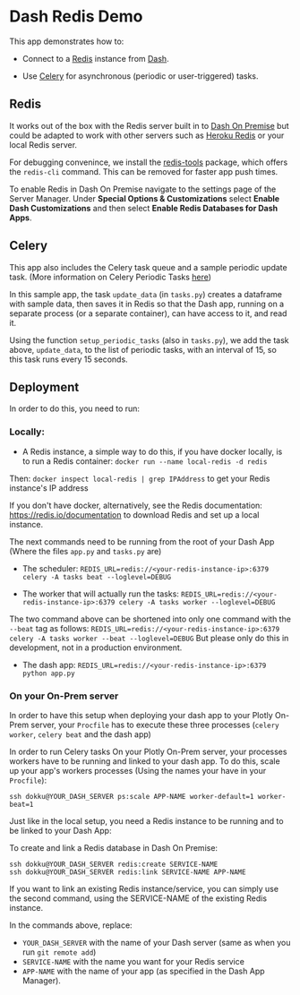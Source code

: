 # Dash Redis Demo

This app demonstrates how to:

* Connect to a [Redis](https://redis.io) instance
from [Dash](https://plot.ly/dash).

* Use [Celery](http://docs.celeryproject.org/en/latest/getting-started/introduction.html) for asynchronous (periodic or user-triggered) tasks.

## Redis

It works out of the box with the Redis server built in to
[Dash On Premise](https://plot.ly/products/on-premise/) but could be adapted
to work with other servers such as
[Heroku Redis](https://elements.heroku.com/addons/heroku-redis) or your
local Redis server.

For debugging convenince, we install the
[redis-tools](https://packages.ubuntu.com/trusty/database/redis-tools)
package, which offers the `redis-cli` command. This can be removed
for faster app push times.

To enable Redis in Dash On Premise navigate to the settings page of the Server Manager. Under **Special Options & Customizations** select **Enable Dash Customizations** and then select **Enable Redis Databases for Dash Apps**.

## Celery

This app also includes the Celery task queue and a sample periodic update task. (More information on Celery Periodic Tasks [here](http://docs.celeryproject.org/en/latest/userguide/periodic-tasks.html))

In this sample app, the task `update_data` (in `tasks.py`) creates a dataframe with sample data, then saves it in Redis so that the Dash app, running on a separate process (or a separate container), can have access to it, and read it.

Using the function `setup_periodic_tasks` (also in `tasks.py`), we add the task above, `update_data`, to the list of periodic tasks, with an interval of 15, so this task runs every 15 seconds.

## Deployment

In order to do this, you need to run:

### Locally:

* A Redis instance, a simple way to do this, if you have docker locally, is to run a Redis container:
`docker run --name local-redis -d redis`

Then:
`docker inspect local-redis | grep IPAddress` to get your Redis instance's IP address

If you don't have docker, alternatively, see the Redis documentation: https://redis.io/documentation to download Redis and set up a local instance.

The next commands need to be running from the root of your Dash App (Where the files `app.py` and `tasks.py` are)

* The scheduler:
`REDIS_URL=redis://<your-redis-instance-ip>:6379 celery -A tasks beat --loglevel=DEBUG`

* The worker that will actually run the tasks:
`REDIS_URL=redis://<your-redis-instance-ip>:6379 celery -A tasks worker --loglevel=DEBUG`

The two command above can be shortened into only one command with the `--beat` tag as follows:
`REDIS_URL=redis://<your-redis-instance-ip>:6379 celery -A tasks worker --beat --loglevel=DEBUG`
But please only do this in development, not in a production environment.

* The dash app:
`REDIS_URL=redis://<your-redis-instance-ip>:6379 python app.py`

### On your On-Prem server

In order to have this setup when deploying your dash app to your Plotly On-Prem server, your `Procfile` has to execute these three processes (`celery worker`, `celery beat` and the dash app)

In order to run Celery tasks On your Plotly On-Prem server, your processes workers have to be running and linked to your dash app. To do this, scale up your app's workers processes (Using the names your have in your `Procfile`):

```
ssh dokku@YOUR_DASH_SERVER ps:scale APP-NAME worker-default=1 worker-beat=1
```

Just like in the local setup, you need a Redis instance to be running and to be linked to your Dash App:

To create and link a Redis database in Dash On Premise:

```
ssh dokku@YOUR_DASH_SERVER redis:create SERVICE-NAME
ssh dokku@YOUR_DASH_SERVER redis:link SERVICE-NAME APP-NAME
```

If you want to link an existing Redis instance/service, you can simply use the second command, using the SERVICE-NAME of the existing Redis instance.

In the commands above, replace:
* `YOUR_DASH_SERVER` with the name of your Dash server (same as when you run `git remote add`)
* `SERVICE-NAME` with the name you want for your Redis service
* `APP-NAME` with the name of your app (as specified in the Dash App Manager).

